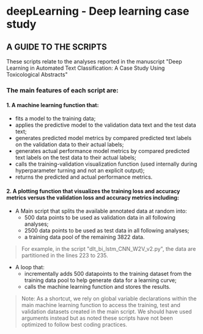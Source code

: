 # deepLearning - Deep learning case study

## A GUIDE TO THE SCRIPTS

These scripts relate to the analyses reported in the manuscript "Deep Learning in Automated Text Classification: A Case Study Using Toxicological Abstracts"



### The main features of each script are:

#### 1. A machine learning function that:
  - fits a model to the training data;
  - applies the predictive model to the validation data text and the test data text;
  - generates predicted model metrics by compared predicted text labels on the validation data to their actual labels;
  - generates actual performance model metrics by compared predicted text labels on the test data to their actual labels;
  - calls the training-validation visualization function (used internally during hyperparameter turning and not an explicit output);
  - returns the predicted and actual performance metrics.
#### 2. A plotting function that visualizes the training loss and accuracy metrics versus the validation loss and accuracy metrics including:
  - A Main script that splits the available annotated data at random into:
    - 500 data points to be used as validation data in all following analyses;
    - 2500 data points to be used as test data in all following analyses;
    - a training data pool of the remaining 3822 data.
> For example, in the script "dlt_bi_lstm_CNN_W2V_v2.py", the data are partitioned in the lines 223 to 235.
  - A loop that:
    - incrementally adds 500 datapoints to the training dataset from the training data pool to help generate data for a learning curve;
    - calls the machine learning function and stores the results.
>Note:  As a shortcut, we rely on global variable declarations within the main machine learning function to access the training, test and validation datasets created in the main script. We should have used arguments instead but as noted these scripts have not been optimized to follow best coding practices.
